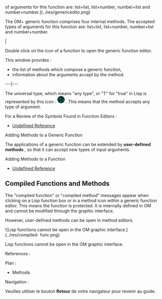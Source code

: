 of arguments for this function are: list+list, list+number, number+list and
number+number.](../res/genericedito.png)

The OM+ generic function comprises four internal methods. The accepted types
of arguments for this function are: list+list, list+number, number+list and
number+number.

|

Double click on the icon of a function to open the generic function editor.

This window provides :

  * the list of methods which compose a generic function,
  * information about the arguments accept by the method.

  
  
---|---  
  
The universal type, which means "any type", or "T" for "true" in Lisp is
represented by this icon : ![](../res/universal_icon.png) . This means that
the method accepts any type of argument.

For a Review of the Symbols Found in Function Editors :

  * [Undefined Reference](undef-ref)

Adding Methods to a Generic Function

The applications of a generic function can be extended by  **user-defined
methods** , so that it can accept new types of input arguments.

Adding Methods to a Function

  * [Undefined Reference](undef-ref)

## Compiled Functions and Methods

The "compiled function" or "compiled method" messages appear when clicking on
a Lisp function box or in a method icon within a generic function editor. This
means the function is protected. It is internally defined in OM and cannot be
modified through the graphic interface.

However, user-defined methods can be open in method editors.

![Lisp functions cannot be open in the OM graphic interface.](../res/compiled-
func.png)

Lisp functions cannot be open in the OM graphic interface.

References :

Plan :

  * Methods

Navigation :

Veuillez utiliser le bouton **Retour** de votre navigateur pour revenir au
guide.

